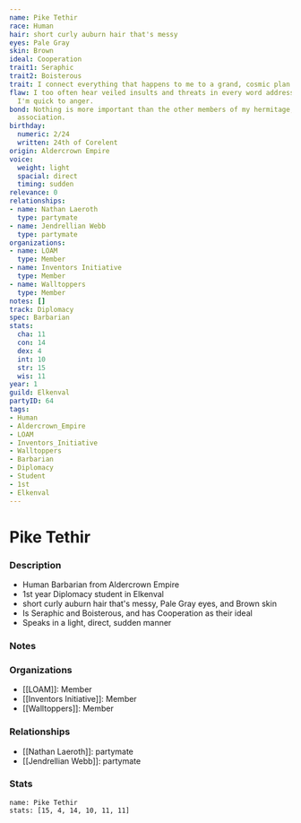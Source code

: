 ```yaml
---
name: Pike Tethir
race: Human
hair: short curly auburn hair that's messy
eyes: Pale Gray
skin: Brown
ideal: Cooperation
trait1: Seraphic
trait2: Boisterous
trait: I connect everything that happens to me to a grand, cosmic plan.
flaw: I too often hear veiled insults and threats in every word addressed to me, and
  I'm quick to anger.
bond: Nothing is more important than the other members of my hermitage, order, or
  association.
birthday:
  numeric: 2/24
  written: 24th of Corelent
origin: Aldercrown Empire
voice:
  weight: light
  spacial: direct
  timing: sudden
relevance: 0
relationships:
- name: Nathan Laeroth
  type: partymate
- name: Jendrellian Webb
  type: partymate
organizations:
- name: LOAM
  type: Member
- name: Inventors Initiative
  type: Member
- name: Walltoppers
  type: Member
notes: []
track: Diplomacy
spec: Barbarian
stats:
  cha: 11
  con: 14
  dex: 4
  int: 10
  str: 15
  wis: 11
year: 1
guild: Elkenval
partyID: 64
tags:
- Human
- Aldercrown_Empire
- LOAM
- Inventors_Initiative
- Walltoppers
- Barbarian
- Diplomacy
- Student
- 1st
- Elkenval
---
```

# Pike Tethir
### Description
- Human Barbarian from Aldercrown Empire
- 1st year Diplomacy student in Elkenval
- short curly auburn hair that's messy, Pale Gray eyes, and Brown skin
- Is Seraphic and Boisterous, and has Cooperation as their ideal
- Speaks in a light, direct, sudden manner

### Notes

### Organizations
- [[LOAM]]: Member
- [[Inventors Initiative]]: Member
- [[Walltoppers]]: Member

### Relationships
- [[Nathan Laeroth]]: partymate
- [[Jendrellian Webb]]: partymate

### Stats
```statblock
name: Pike Tethir
stats: [15, 4, 14, 10, 11, 11]
```